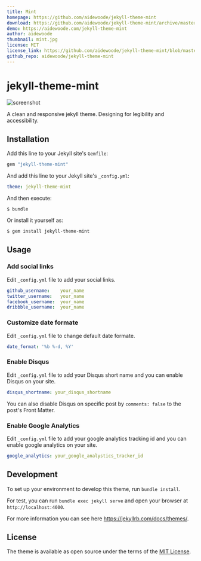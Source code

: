 ```yaml
---
title: Mint
homepage: https://github.com/aidewoode/jekyll-theme-mint
download: https://github.com/aidewoode/jekyll-theme-mint/archive/master.zip
demo: https://aidewoode.com/jekyll-theme-mint
author: aidewoode
thumbnail: mint.jpg
license: MIT 
license_link: https://github.com/aidewoode/jekyll-theme-mint/blob/master/LICENSE
github_repo: aidewoode/jekyll-theme-mint
---
```


# jekyll-theme-mint

![screenshot](https://raw.github.com/aidewoode/jekyll-theme-mint/master/screenshot.png)

A clean and responsive jekyll theme. Designing for legibility and accessibility.

## Installation

Add this line to your Jekyll site's `Gemfile`:

```ruby
gem "jekyll-theme-mint"
```

And add this line to your Jekyll site's `_config.yml`:

```yaml
theme: jekyll-theme-mint
```

And then execute:

    $ bundle

Or install it yourself as:

    $ gem install jekyll-theme-mint

## Usage

### Add social links

Edit `_config.yml` file to add your social links.

```yaml
github_username:    your_name
twitter_username:   your_name
facebook_username:  your_name
dribbble_username:  your_name
```

### Customize date formate

Edit `_config.yml` file to change default date formate.

```yaml
date_format: '%b %-d, %Y'
```

### Enable Disqus

Edit `_config.yml` file to add your Disqus short name and you can enable Disqus on your site.

```yaml
disqus_shortname: your_disqus_shortname
```

You can also disable Disqus on specific post by `comments: false` to the post's Front Matter.

### Enable Google Analytics

Edit `_config.yml` file to add your google analytics tracking id and you can enable google analytics on your site.

```yaml
google_analytics: your_google_analystics_tracker_id
```


## Development

To set up your environment to develop this theme, run `bundle install`.

For test, you can run `bundle exec jekyll serve` and open your browser at `http://localhost:4000`.

For more information you can see here <https://jekyllrb.com/docs/themes/>.

## License

The theme is available as open source under the terms of the [MIT License](https://opensource.org/licenses/MIT).

